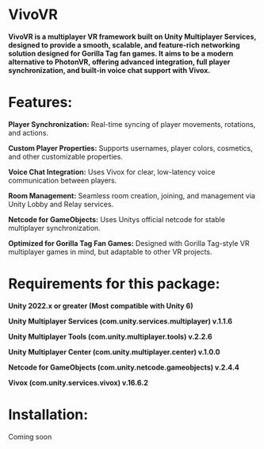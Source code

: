 # VivoVR
**VivoVR is a multiplayer VR framework built on Unity Multiplayer Services, designed to provide a smooth, scalable, and feature-rich networking solution designed for Gorilla Tag fan games. It aims to be a modern alternative to PhotonVR, offering advanced integration, full player synchronization, and built-in voice chat support with Vivox.**

# Features:
**Player Synchronization:** 
Real-time syncing of player movements, rotations, and actions.

**Custom Player Properties:** 
Supports usernames, player colors, cosmetics, and other customizable properties.

**Voice Chat Integration:** 
Uses Vivox for clear, low-latency voice communication between players.

**Room Management:** 
Seamless room creation, joining, and management via Unity Lobby and Relay services.

**Netcode for GameObjects:** 
Uses Unitys official netcode for stable multiplayer synchronization.

**Optimized for Gorilla Tag Fan Games:** 
Designed with Gorilla Tag-style VR multiplayer games in mind, but adaptable to other VR projects.

# Requirements for this package:
**Unity 2022.x or greater (Most compatible with Unity 6)**

**Unity Multiplayer Services (com.unity.services.multiplayer) v.1.1.6**

**Unity Multiplayer Tools (com.unity.multiplayer.tools) v.2.2.6**

**Unity Multiplayer Center (com.unity.multiplayer.center) v.1.0.0**

**Netcode for GameObjects (com.unity.netcode.gameobjects) v.2.4.4**

**Vivox (com.unity.services.vivox) v.16.6.2**

# Installation:
Coming soon
